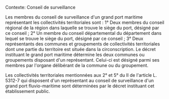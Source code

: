 Contexte: Conseil de surveillance

Les membres du conseil de surveillance d'un grand port maritime représentant les collectivités territoriales sont : 1° Deux membres du conseil régional de la région dans laquelle se trouve le siège du port, désigné par ce conseil ; 2° Un membre du conseil départemental du département dans lequel se trouve le siège du port, désigné par ce conseil ; 3° Deux représentants des communes et groupements de collectivités territoriales dont une partie du territoire est située dans la circonscription. Le décret instituant le grand port maritime détermine les deux communes ou groupements disposant d'un représentant. Celui-ci est désigné parmi ses membres par l'organe délibérant de la commune ou du groupement.

Les collectivités territoriales mentionnées aux 2° et 5° du II de l'article L. 5312-7 qui disposent d'un représentant au conseil de surveillance d'un grand port fluvio-maritime sont déterminées par le décret instituant cet établissement public.